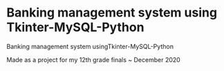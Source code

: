 # Banking management system using Tkinter-MySQL-Python 
 Banking management system usingTkinter-MySQL-Python

Made as a project for my 12th grade finals ~ December 2020 
